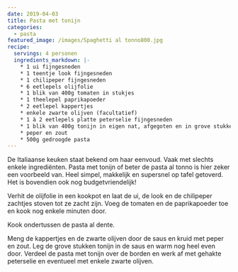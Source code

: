 ```yaml
---
date: 2019-04-03
title: Pasta met tonijn
categories:
  - pasta
featured_image: /images/Spaghetti al tonno800.jpg
recipe:
  servings: 4 personen
  ingredients_markdown: |-
    * 1 ui fijngesneden
    * 1 teentje look fijngesneden
    * 1 chilipeper fijngesneden
    * 6 eetlepels olijfolie
    * 1 blik van 400g tomaten in stukjes
    * 1 theelepel paprikapoeder
    * 2 eetlepel kappertjes
    * enkele zwarte olijven (facultatief) 
    * 1 à 2 eetlepels platte peterselie fijngesneden
    * 1 blik van 400g tonijn in eigen nat, afgegoten en in grove stukken
    * peper en zout    * 500g gedroogde pasta
---
```

De Italiaanse keuken staat bekend om haar eenvoud. Vaak met slechts enkele ingrediënten.
Pasta met tonijn of beter de pasta al tonno is hier zeker een voorbeeld van.
Heel simpel, makkelijk en supersnel op tafel getoverd.
Het is bovendien ook nog budgetvriendelijk!


<!--more-->


Verhit de olijfolie in een kookpot en laat de ui, de look en de chilipeper zachtjes stoven tot ze zacht zijn.
Voeg de tomaten en de paprikapoeder toe en kook nog enkele minuten door.

Kook ondertussen de pasta al dente.

Meng de kappertjes en de zwarte olijven door de saus en kruid met peper en zout.
Leg de grove stukken tonijn in de saus en warm nog heel even door.
Verdeel de pasta met tonijn over de borden en werk af met gehakte peterselie en eventueel met enkele zwarte olijven.



